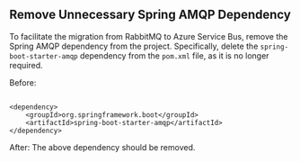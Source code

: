 ## Remove Unnecessary Spring AMQP Dependency

To facilitate the migration from RabbitMQ to Azure Service Bus, remove the Spring AMQP dependency from the project. Specifically, delete the `spring-boot-starter-amqp` dependency from the `pom.xml` file, as it is no longer required.

Before:

```

<dependency>
    <groupId>org.springframework.boot</groupId>
    <artifactId>spring-boot-starter-amqp</artifactId>
</dependency>

```

After:
The above dependency should be removed.